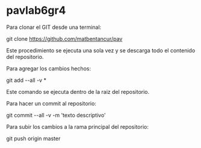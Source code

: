 # pavlab6gr4

Para clonar el GIT desde una terminal:

git clone https://github.com/matbentancur/pav

Este procedimiento se ejecuta una sola vez y se descarga todo el contenido del repositorio.

Para agregar los cambios hechos:

git add --all -v *

Este comando se ejecuta dentro de la raiz del repositorio.

Para hacer un commit al repositorio:

git commit --all -v -m 'texto descriptivo'

Para subir los cambios a la rama principal del repositorio:

git push origin master
